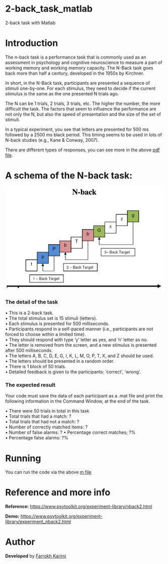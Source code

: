 # 2-back_task_matlab
2-back task with Matlab

# Introduction
The n-back task is a performance task that is commonly used as an assessment in psychology
and cognitive neuroscience to measure a part of working memory and working memory
capacity. The N-Back task goes back more than half a century, developed in the 1950s by Kirchner.

In short, in the N-Back task, participants are presented a sequence of stimuli one-by-one. For each
stimulus, they need to decide if the current stimulus is the same as the one presented N trials ago.

The N can be 1 trials, 2 trials, 3 trials, etc. The higher the number, the more difficult the task. The
factors that seem to influence the performance are not only the N, but also the speed of presentation
and the size of the set of stimuli.

In a typical experiment, you see that letters are presented for 500 ms followed by a 2500 ms black
period. This timing seems to be used in lots of N-back studies (e.g., Kane & Conway, 2007).

There are different types of responses, you can see more in the above [pdf file](./2-back_task.pdf).

# A schema of the N-back task:

<p align="center">
  <img src="./N-back_task.jpg">
</p>


### The detail of the task
• This is a 2-back task.  
• The total stimulus set is 15 stimuli (letters).  
• Each stimulus is presented for 500 milliseconds.  
• Participants respond in a self-paced manner (i.e., participants are not forced to choose within
a limited time).  
• They should respond with type ‘y’ letter as yes, and ‘n’ letter as no.  
• The letter is removed from the screen, and a new stimulus is presented after 500 milliseconds.  
• The letters A, B, C, D, E, G, I, K, L, M, O, P, T, X, and Z should be used.  
• The letters should be presented in a random order.  
• There is 1 block of 50 trials.  
• Detailed feedback is given to the participants: ‘correct’, ‘wrong‘.  

### The expected result
Your code must save the data of each participant as a .mat file and print the following information
in the Command Window, at the end of the task.

• There were 50 trials in total in this task  
• Total trials that had a match: ?  
• Total trials that had not a match: ?  
• Number of correctly matched items: ?  
• Number of false alarms: ? 
• Percentage correct matches; ?%  
• Percentage false alarms: ?%  

# Running
You can run the code via the above [m file](./2-back_task.m)

# Reference and more info

**Reference:**
https://www.psytoolkit.org/experiment-library/nback2.html

**Demo:**
https://www.psytoolkit.org/experiment-library/experiment_nback2.html

# Author

**Developed** by [Farrokh Karimi](https://farrokhkarimi.github.io/)
